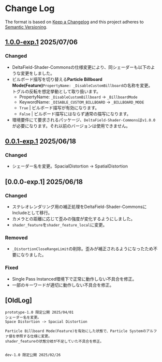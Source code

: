 # Change Log

The format is based on [Keep a Changelog](http://keepachangelog.com/)
and this project adheres to [Semantic Versioning](http://semver.org/).

## [1.0.0-exp.1] 2025/07/06
### Changed
- DeltaField-Shader-Commonsの仕様変更により、同シェーダーも以下のような変更をしました。
- ビルボード描写を切り替える**Particle Billboard Mode(Feature)**`PropertyName: _DisableCustomBillboard`の名称を変更。<br>トグルの反転を想定挙動として取り扱います。
    - PropertyName: `_DisableCustomBillboard` → `_BillboardMode`
    - KeywordName: `_DISABLE_CUSTOM_BILLBOARD` → `_BILLBOARD_MODE`
    - `True` | ビルボード描写が有効になります。
    - `False` | ビルボード描写にはならず通常の描写になります。
- 環境要件にて要求されるパッケージ、`DeltaField-Shader-Commons`は`v1.0.0`が必要になります。それ以前のバージョンは使用できません。

## [0.0.1-exp.1] 2025/06/18
### Changed
- シェーダー名を変更。SpacialDistortion -> SpatialDistortion

## [0.0.0-exp.1] 2025/06/18
### Changed
- ステレオレンダリング用の補正処理をDeltaField-Shader-CommonsにIncludeとして移行。
- カメラとの距離に応じて歪みの強度が変化するようにしました。
- `shader_feature`を`shader_feature_local`に変更。

### Removed
- `_DistortionCloseRangeLimit`の削除。歪みが補正されるようになったため不要になりました。

### Fixed
- Single Pass Instanced環境下で正常に動作しない不具合を修正。
- 一部のキーワードが適切に動作しない不具合を修正。



## [OldLog]
```
prototype-1.0 限定公開 2025/04/01
シェーダー名を変更。
Space Distortion -> Spacial Distortion

Particle Billboard Mode(Feature)を有効にした状態で、Particle Systemのアルファ値を参照する仕様に変更。
shader_featureの状態分岐が不足していた不具合を修正。


dev-1.0 限定公開 2025/02/26
```

[1.0.0-exp.1]: https://github.com/r-delta-c/SpatialDistortion/compare/0.0.1-exp.1...1.0.0-exp.1
[0.0.1-exp.1]: https://github.com/r-delta-c/SpatialDistortion/compare/0.0.0-exp.1...0.0.1-exp.1

<!--
## [Unreleased]

[Unreleased]: https://github.com/r-delta-c/SpatialDistortion/compare/0.0.0-exp.1...1.0.0

-->